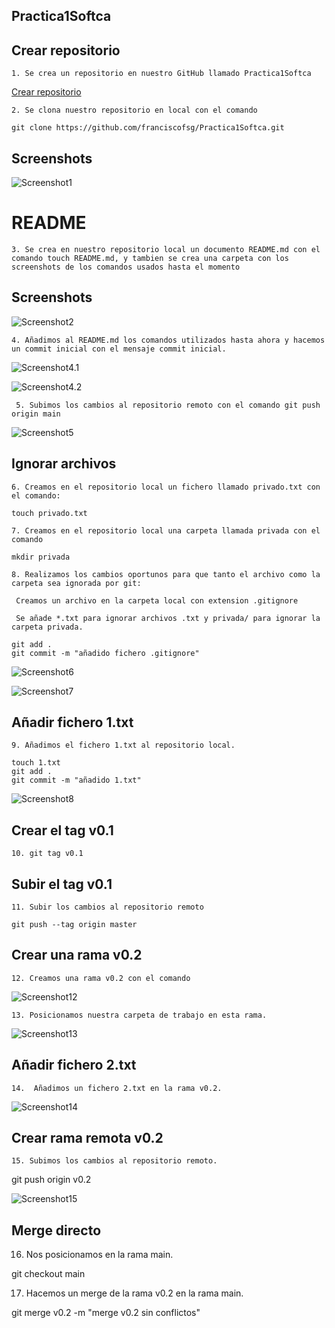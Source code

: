 ## Practica1Softca

## Crear repositorio
	1. Se crea un repositorio en nuestro GitHub llamado Practica1Softca

[Crear repositorio](https://github.com/new)

	2. Se clona nuestro repositorio en local con el comando

	git clone https://github.com/franciscofsg/Practica1Softca.git

    

## Screenshots

![Screenshot1](https://github.com/franciscofsg/Practica1Softca/blob/main/Screenshots/1.gitclone.png?raw=true)

# README
	3. Se crea en nuestro repositorio local un documento README.md con el comando touch README.md, y tambien se crea una carpeta con los screenshots de los comandos usados hasta el momento

## Screenshots

![Screenshot2](https://github.com/franciscofsg/Practica1Softca/blob/main/Screenshots/2.readme.png?raw=true)

    4. Añadimos al README.md los comandos utilizados hasta ahora y hacemos un commit inicial con el mensaje commit inicial.

![Screenshot4.1](https://github.com/franciscofsg/Practica1Softca/blob/main/Screenshots/4.1commitinicial.png?raw=true)

![Screenshot4.2](https://github.com/franciscofsg/Practica1Softca/blob/main/Screenshots/4.2.readme.png?raw=true)

     5. Subimos los cambios al repositorio remoto con el comando git push origin main

![Screenshot5](https://github.com/franciscofsg/Practica1Softca/blob/main/Screenshots/5.push_inic.JPG?raw=true)

   ## Ignorar archivos
    6. Creamos en el repositorio local un fichero llamado privado.txt con el comando:

    touch privado.txt

    7. Creamos en el repositorio local una carpeta llamada privada con el comando

    mkdir privada 

    8. Realizamos los cambios oportunos para que tanto el archivo como la carpeta sea ignorada por git:

     Creamos un archivo en la carpeta local con extension .gitignore

     Se añade *.txt para ignorar archivos .txt y privada/ para ignorar la carpeta privada.

    git add .
    git commit -m "añadido fichero .gitignore"

![Screenshot6](https://github.com/franciscofsg/Practica1Softca/blob/main/Screenshots/6.ignore.png?raw=true)

![Screenshot7](https://github.com/franciscofsg/Practica1Softca/blob/main/Screenshots/7commit_ignore.png?raw=true)
    

## Añadir fichero 1.txt

    9. Añadimos el fichero 1.txt al repositorio local.

    touch 1.txt
    git add .
    git commit -m "añadido 1.txt"

![Screenshot8](https://github.com/franciscofsg/Practica1Softca/blob/main/Screenshots/8.png?raw=true)


## Crear el tag v0.1

    10. git tag v0.1


## Subir el tag v0.1

    11. Subir los cambios al repositorio remoto

    git push --tag origin master

## Crear una rama v0.2

    12. Creamos una rama v0.2 con el comando

![Screenshot12](https://github.com/franciscofsg/Practica1Softca/blob/main/Screenshots/12.branch.jpg?raw=true)

    13. Posicionamos nuestra carpeta de trabajo en esta rama.

![Screenshot13](https://github.com/franciscofsg/Practica1Softca/blob/main/Screenshots/13.check.png?raw=true)

## Añadir fichero 2.txt

    14.  Añadimos un fichero 2.txt en la rama v0.2.

![Screenshot14](https://github.com/franciscofsg/Practica1Softca/blob/main/Screenshots/14.touch.png?raw=true)

## Crear rama remota v0.2

    15. Subimos los cambios al repositorio remoto.

git push origin v0.2

![Screenshot15](https://github.com/franciscofsg/Practica1Softca/blob/main/Screenshots/15.push.png?raw=true)


## Merge directo

16. Nos posicionamos en la rama main.

git checkout main

17. Hacemos un merge de la rama v0.2 en la rama main.

git merge v0.2 -m "merge v0.2 sin conflictos"











